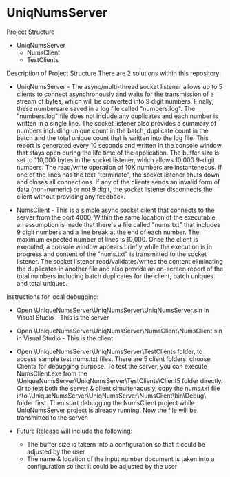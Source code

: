 ﻿# UniqNumsServer
Project Structure
- UniqNumsServer
  - NumsClient
  - TestClients

Description of Project Structure
There are 2 solutions within this repository:

- UniqNumsServer - The async/multi-thread socket listener allows up to 5 clients to connect asynchronously and waits for the transmission of a stream of bytes, which will be converted into 9 digit numbers. Finally, these numbersare saved in a log file called "numbers.log". The "numbers.log" file does not include any duplicates and each number is written in a single line. The socket listener also provides a summary of numbers including unique count in the batch, duplicate count in the batch and the total unique count that is written into the log file. This report is generated every 10 seconds and written in the console window that stays open during the life time of the application. The buffer size is set to 110,000 bytes in the socket listener, which allows 10,000 9-digit numbers. The read/write operation of 10K numbers are instanteneous. If one of the lines has the text "terminate", the socket listener shuts down and closes all connections. If any of the clients sends an invalid form of data (non-numeric) or not 9 digit, the socket listener disconnects the client without providing any feedback.

- NumsClient - This is a simple async socket client that connects to the server from the port 4000. Within the same location of the executable, an assumption is made that there's a file called "nums.txt" that includes 9 digit numbers and a line break at the end of each number. The maximum expected number of lines is 10,000. Once the client is executed, a console window appears briefly while the execution is in progress and content of the "nums.txt" is transmitted to the socket listener. The socket listener read/validates/writes the content eliminating the duplicates in another file and also provide an on-screen report of the total numbers including batch duplicates for the client, batch uniques and total uniques.

Instructions for local debugging:
- Open \UniqueNumsServer\UniqNumsServer\UniqNumsServer.sln in Visual Studio - This is the server
- Open \UniqueNumsServer\UniqNumsServer\NumsClient\NumsClient.sln in Visual Studio - This is the client
- Open \UniqueNumsServer\UniqNumsServer\TestClients folder, to access sample test nums.txt files. There are 5 client folders, choose Client5 for debugging purpose. To test the server, you can execute NumsClient.exe from the \UniqueNumsServer\UniqNumsServer\TestClients\Client5 folder directly. Or to test both the server & client simultenaously, copy the nums.txt file into \UniqueNumsServer\UniqNumsServer\NumsClient\bin\Debug\ folder first. Then start debugging the NumsClient project while UniqNumsServer project is already running. Now the file will be transmitted to the server.

- Future Release will include the following:
  - The buffer size is takern into a configuration so that it could be adjusted by the user
  - The name & location of the input number document is taken into a configuration so that it could be adjusted by the user
